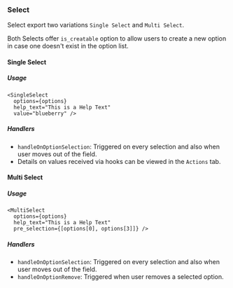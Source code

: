 ### Select

Select export two variations `Single Select` and `Multi Select`.

Both Selects offer `is_creatable` option to allow users to create a new option in case one doesn't exist in the option list.

#### Single Select

##### Usage
```
<SingleSelect
  options={options}
  help_text="This is a Help Text"
  value="blueberry" />
```

##### Handlers

- `handleOnOptionSelection`: Triggered on every selection and also when user moves out of the field.
- Details on values received via hooks can be viewed in the `Actions` tab.


#### Multi Select

##### Usage
```
<MultiSelect
  options={options}
  help_text="This is a Help Text"
  pre_selection={[options[0], options[3]]} />
```

##### Handlers
- `handleOnOptionSelection`: Triggered on every selection and also when user moves out of the field.
- `handleOnOptionRemove`: Triggered when user removes a selected option.
